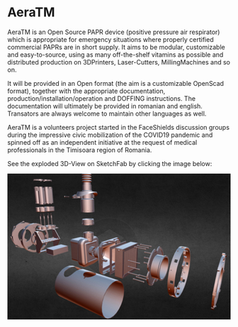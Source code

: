 # AeraTM
AeraTM is an Open Source PAPR device (positive pressure air respirator) which is appropriate for emergency situations where properly certified commercial PAPRs are in short supply. It aims to be modular, customizable and easy-to-source, using as many off-the-shelf vitamins as possible and distributed production on 3DPrinters, Laser-Cutters, MillingMachines and so on. 

It will be provided in an Open format (the aim is a customizable OpenScad format), together with the appropriate documentation, production/installation/operation and DOFFING instructions. The documentation will ultimately be provided in romanian and english. Transators are always welcome to maintain other languages as well. 

AeraTM is a volunteers project started in the FaceShields discussion groups during the impressive civic mobilization of the COVID19 pandemic and spinned off as an independent initiative at the request of medical professionals in the Timisoara region of Romania.

See the exploded 3D-View on SketchFab by clicking the image below:

<a href="https://bit.ly/2WX4ps6" target="_blank" rel="noopener noreferrer"><img alt="AeraTM PAPR Exploded 3D-View on SketchFab" src="Documentation/images/SketchFab-ExplodedView.jpg"></a>
